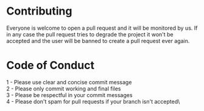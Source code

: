 # Contributing

Everyone is welcome to open a pull request and it will be monitored by us. If in any case the pull request tries to degrade the project it won't be accepted and the user will be banned to create a pull request ever again.

# Code of Conduct

1 - Please use clear and concise commit message\
2 - Please only commit working and final files\
3 - Please be respectful in your commit messages\
4 - Please don't spam for pull requests if your branch isn't accepted\